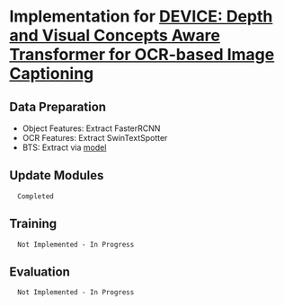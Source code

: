# Implementation for [DEVICE: Depth and Visual Concepts Aware Transformer for OCR-based Image Captioning](https://arxiv.org/abs/2302.01540)

## **Data Preparation**
- Object Features: Extract FasterRCNN
- OCR Features: Extract SwinTextSpotter
- BTS: Extract via [model](https://github.com/Xt-Chen/SARPN?tab=readme-ov-file)

## Update Modules
```
  Completed
```

## Training
```
  Not Implemented - In Progress
```

## Evaluation
```
  Not Implemented - In Progress
```

